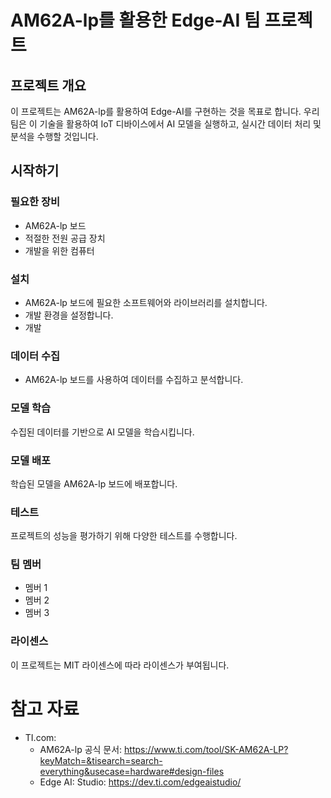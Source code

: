 
# AM62A-lp를 활용한 Edge-AI 팀 프로젝트
## 프로젝트 개요
이 프로젝트는 AM62A-lp를 활용하여 Edge-AI를 구현하는 것을 목표로 합니다. 우리 팀은 이 기술을 활용하여 IoT 디바이스에서 AI 모델을 실행하고, 실시간 데이터 처리 및 분석을 수행할 것입니다.

## 시작하기
### 필요한 장비
* AM62A-lp 보드
* 적절한 전원 공급 장치
* 개발을 위한 컴퓨터
### 설치
* AM62A-lp 보드에 필요한 소프트웨어와 라이브러리를 설치합니다.
* 개발 환경을 설정합니다.
* 개발
### 데이터 수집
* AM62A-lp 보드를 사용하여 데이터를 수집하고 분석합니다.

### 모델 학습
수집된 데이터를 기반으로 AI 모델을 학습시킵니다.

### 모델 배포
학습된 모델을 AM62A-lp 보드에 배포합니다.

### 테스트
프로젝트의 성능을 평가하기 위해 다양한 테스트를 수행합니다.

### 팀 멤버
- 멤버 1
- 멤버 2
- 멤버 3
### 라이센스
이 프로젝트는 MIT 라이센스에 따라 라이센스가 부여됩니다.

# 참고 자료
* TI.com:
  * AM62A-lp 공식 문서: https://www.ti.com/tool/SK-AM62A-LP?keyMatch=&tisearch=search-everything&usecase=hardware#design-files
  * Edge AI: Studio: https://dev.ti.com/edgeaistudio/
